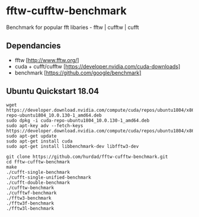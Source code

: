 # fftw-cufftw-benchmark

Benchmark for popular fft libaries - fftw | cufftw | cufft

## Dependancies
 * fftw [http://www.fftw.org/]
 * cuda + cufft/cufftw [https://developer.nvidia.com/cuda-downloads]
 * benchmark [https://github.com/google/benchmark]

## Ubuntu Quickstart 18.04
```
wget https://developer.download.nvidia.com/compute/cuda/repos/ubuntu1804/x86_64/cuda-repo-ubuntu1804_10.0.130-1_amd64.deb
sudo dpkg -i cuda-repo-ubuntu1804_10.0.130-1_amd64.deb
sudo apt-key adv --fetch-keys https://developer.download.nvidia.com/compute/cuda/repos/ubuntu1804/x86_64/7fa2af80.pub
sudo apt-get update
sudo apt-get install cuda
sudo apt-get install libbenchmark-dev libfftw3-dev

git clone https://github.com/hurdad/fftw-cufftw-benchmark.git
cd fftw-cufftw-benchmark
make
./cufft-single-benchmark
./cufft-single-unified-benchmark
./cufft-double-benchmark
./cufftw-benchmark
./cufftwf-benchmark
./fftw3-benchmark
./fftw3f-benchmark
./fftw3l-benchmark
```
